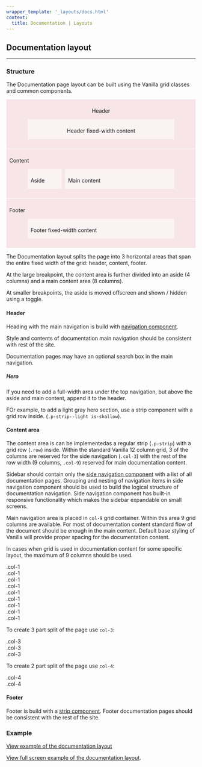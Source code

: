 ```yaml
---
wrapper_template: '_layouts/docs.html'
context:
  title: Documentation | Layouts
---
```


<style>

.u-thumb-row {
  --grid-gap: 0.5rem;
  display: grid;
  grid-gap: var(--grid-gap);
  grid-template-columns: repeat(12, minmax(0, 1fr));
  margin: 0 auto;
  max-width: 80%;
}

.u-thumb-aside {
  grid-column-end: span 3;
}

.u-thumb-main-content {
  grid-column-end: span 9;
}

.u-thumb-fixed-width {
  grid-column-end: span 12;
}

/* .u-thumb-viz {
  border: 1px solid rgba(199, 22, 43, 0.2);
  border-radius: 0.5rem;
} */

.u-thumb-area-viz,
.u-thumb-container-viz {
  margin-bottom: 1px;
  overflow: auto;
}

.u-thumb-area-viz {
  background: rgba(199, 22, 43, 0.1);
  margin-bottom: 1px;
  padding: .5rem .5rem 1.5rem .5rem;
}

.u-thumb-container-viz {
  background: rgba(255, 255, 255, 0.5);
  margin-bottom: 1px;
  padding: .5rem .5rem 0 .5rem;
  overflow: auto;
}
</style>

## Documentation layout

<hr>

### Structure

The Documentation page layout can be built using the Vanilla grid classes and common components.

<div class="p-strip is-shallow u-no-padding--top">
  <div class="u-thumb-viz">
    <header class="u-thumb-area-viz">
    <p class="p-muted-heading">Header</p>
      <div class="u-thumb-row">
        <div class="u-thumb-fixed-width u-thumb-container-viz">
          <p class="">Header fixed-width content</p>
        </div>
      </div>
    </header>
    <section class="u-thumb-area-viz">
      <p class="p-muted-heading">Content</p>
      <div class="u-thumb-row">
        <div class="u-thumb-container-viz u-thumb-aside">
          <p class="-p-muted-heading">Aside</p>
        </div>
        <div class="u-thumb-container-viz u-thumb-main-content">
          <p class="-p-muted-heading">Main content</p>
        </div>
      </div>
    </section>
    <footer class="u-thumb-area-viz">
      <p class="p-muted-heading">Footer</p>
      <div class="u-thumb-row">
        <div class="u-thumb-fixed-width u-thumb-container-viz">
          <p class="">Footer fixed-width content</p>
        </div>
      </div>
    </footer>
  </div>
</div>

The Documentation layout splits the page into 3 horizontal areas that span the entire fixed width of the grid: header, content, footer.

At the large breakpoint, the content area is further divided into an aside (4 columns) and a main content area (8 columns).

At smaller breakpoints, the aside is moved offscreen and shown / hidden using a toggle.

#### Header

Heading with the main navigation is build with [navigation component](/docs/patterns/navigation#global-navigation).

Style and contents of documentation main navigation should be consistent with rest of the site.

Documentation pages may have an optional search box in the main navigation.

##### Hero

If you need to add a full-width area under the top navigation, but above the aside and main content, append it to the header.

FOr example, to add a light gray hero section, use a strip component with a grid row inside. (`.p-strip--light is-shallow`).

#### Content area

The content area is can be implementedas a regular strip (`.p-strip`) with a grid row (`.row`) inside. Within the standard Vanilla 12 column grid, 3 of the columns are reserved for the side navigation (`.col-3`) with the rest of the row width (9 columns, `.col-9`) reserved for main documentation content.

Sidebar should contain only the [side navigation component](/docs/patterns/navigation#side-navigation) with a list of all documentation pages. Grouping and nesting of navigation items in side navigation component should be used to build the logical structure of documentation navigation. Side navigation component has built-in responsive functionality which makes the sidebar expandable on small screens.

Main navigation area is placed in `col-9` grid container. Within this area 9 grid columns are available. For most of documentation content standard flow of the document should be enough in the main content. Default base styling of Vanilla will provide proper spacing for the documentation content.

In cases when grid is used in documentation content for some specific layout, the maximum of 9 columns should be used.

<div class="grid-demo">
  <div class="row">
    <div class="col-1">.col-1</div>
    <div class="col-1">.col-1</div>
    <div class="col-1">.col-1</div>
    <div class="col-1">.col-1</div>
    <div class="col-1">.col-1</div>
    <div class="col-1">.col-1</div>
    <div class="col-1">.col-1</div>
    <div class="col-1">.col-1</div>
    <div class="col-1">.col-1</div>
  </div>
</div>

To create 3 part split of the page use `col-3`:

<div class="grid-demo">
  <div class="row">
    <div class="col-3">.col-3</div>
    <div class="col-3">.col-3</div>
    <div class="col-3">.col-3</div>
  </div>
</div>

To create 2 part split of the page use `col-4`:

<div class="grid-demo">
  <div class="row">
    <div class="col-4">.col-4</div>
    <div class="col-4">.col-4</div>
  </div>
</div>

#### Footer

Footer is build with a [strip component](/docs/patterns/strip). Footer documentation pages should be consistent with the rest of the site.

### Example

<div class="embedded-example"><a href="/docs/examples/layouts/documentation/" class="js-example" data-height="600">
View example of the documentation layout
</a></div>

[View full screen example of the documentation layout](/docs/examples/layouts/documentation/).
